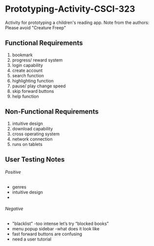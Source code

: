 # Prototyping-Activity-CSCI-323
Activity for prototyping a children's reading app.
Note from the authors: Please avoid "Creature Freep"

## Functional Requirements

1. bookmark 
2. progress/ reward system 
3. login capability 
4. create account 
5. search function 
6. highlighting function 
7. pause/ play change speed 
8. skip forward buttons 
9. help function 


## Non-Functional Requirements
1. intuitive design
2. download capability 
3. cross operating system 
4. network connection 
5. runs on tablets 


## User Testing Notes 
###### Positive 
- genres 
- intuitive design 
-
###### Negative 
- "blacklist" -too intense let’s try “blocked books” 
- menu popup sidebar -what does it look like
- fast forward buttons are confusing 
- need a user tutorial 
